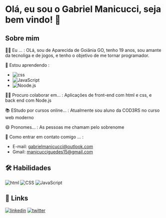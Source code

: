 
# Olá, eu sou o Gabriel Manicucci, seja bem vindo! 👋




## Sobre mim 

🙋‍♂️ Eu ... : OLá, sou de Aparecida de Goiânia GO, tenho 19 anos, sou amante da tecnoliga e de jogos, e tenho o objetivo de me tornar programador.

🧠 Estou aprendendo : 
-  ![css](https://img.shields.io/badge/CSS3-1572B6?style=for-the-badge&logo=css3&logoColor=white)
-  ![JavaScript](https://img.shields.io/badge/javascript-f0b619?style=for-the-badge&logo=javascript&logoColor=white)
-  ![Noode.js](https://img.shields.io/badge/Node.js-43853D?style=for-the-badge&logo=node.js&logoColor=white)

👯‍♀️ Procuro colaborar em... :  Aplicações de front-end com html e css, e back end com Node.js

📚 EStudo por cursos online... : Atualmente sou aluno da COD3RS no curso web moderno 

😄 Pronomes... : As pessoas me chamam pelo sobrenome 

📩 Como entrar em contato comigo ... :  
  - E-mail: gabrielmanicucci@outlook.com
  - Gmail: manicucciguedes15@gmail.com


## 🛠 Habilidades
![html](https://img.shields.io/badge/html5-f4442e?style=for-the-badge&logo=HTML5&logoColor=white)
![CSS](https://img.shields.io/badge/css3-315EBD?style=for-the-badge&logo=css3&logoColor=white)
![JavaScript](https://img.shields.io/badge/javascript-f0b619?style=for-the-badge&logo=javascript&logoColor=white)


## 🔗 Links

[![linkedin](https://img.shields.io/badge/linkedin-0A66C2?style=for-the-badge&logo=linkedin&logoColor=white)](https://www.linkedin.com/in/gabriel-manicucci-30a36a20a/)
[![twitter](https://img.shields.io/badge/twitter-1DA1F2?style=for-the-badge&logo=twitter&logoColor=white)](https://twitter.com/GManicucci)
